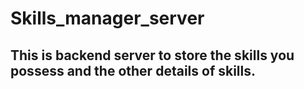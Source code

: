 # Skills_manager_server

## This is backend server to store the skills you possess and the other details of skills.
